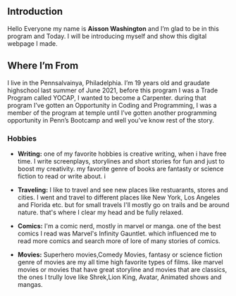 ## Introduction
Hello Everyone my name is **Aisson Washington** and I’m glad to be in this program and Today. I will be introducing myself and show this digital webpage I made.

## Where I’m From
I live in the Pennsalvainya, Philadelphia. I’m 19 years old and graudate highschool last summer of June 2021, before this program I was a Trade Program called YOCAP, I wanted to become a Carpenter. during that program I’ve gotten an Opportunity in Coding and Programming, I was a member of the program at temple until I’ve gotten another programming opportunity in Penn’s Bootcamp and well you’ve know rest of the story.

### Hobbies
- **Writing:** one of my favorite hobbies is creative writing, when i have free time. I  write screenplays, storylines and short stories for fun and just to boost my creativity. my favorite genre of books are fantasty or science fiction to read or write about. i

- **Traveling:** I like to travel and see new places like restuarants, stores and cities.  I went and travel to different places like New York, Los Angeles and Florida etc. but for small travels I'll mostly go on trails and be around nature. that's  where I clear my head and be fully relaxed.

- **Comics:** I'm a comic nerd, mostly in marvel or manga. one of the best comics I read was Marvel's Infinity Gauntlet. which influenced me to read more comics and search more of lore of many stories of comics.

- **Movies:** Superhero movies,Comedy Movies, fantasy or science fiction genre of movies are my all time high favorite types of films. like marvel movies or movies that have  great storyline and movies that are classics, the ones I trully love like Shrek,Lion King, Avatar, Animated shows and mangas.


